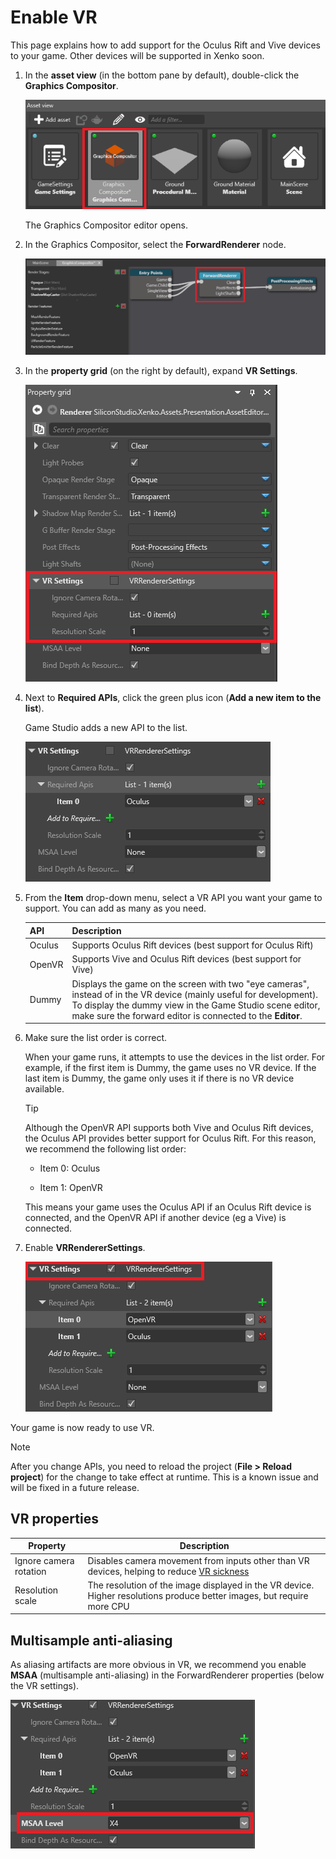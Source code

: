 # Enable VR

This page explains how to add support for the Oculus Rift and Vive devices to your game. Other devices will be supported in Xenko soon.

1. In the **asset view** (in the bottom pane by default), double-click the **Graphics Compositor**.

    ![Graphics compositor asset](../graphics/graphics-compositor/media/graphics-compositor-asset.png)

    The Graphics Compositor editor opens.

2. In the Graphics Compositor, select the **ForwardRenderer** node.

    ![Select forward renderer](media/select-forward-renderer.png)

3. In the **property grid** (on the right by default), expand **VR Settings**.

    ![VR settings](media/vr-settings.png)

4. Next to **Required APIs**, click the green plus icon (**Add a new item to the list**).

    Game Studio adds a new API to the list.

    ![Add VR item](media/add-vr-api.png)

5. From the **Item** drop-down menu, select a VR API you want your game to support. You can add as many as you need.

    | API    | Description                                                                          |
    |--------|  -----------------------------------------------------------------------------------|
    | Oculus | Supports Oculus Rift devices (best support for Oculus Rift)                                                         |
    | OpenVR | Supports Vive and Oculus Rift devices (best support for Vive)                                               |
    | Dummy  | Displays the game on the screen with two "eye cameras", instead of in the VR device (mainly useful for development). To display the dummy view in the Game Studio scene editor, make sure the forward editor is connected to the **Editor**.|

6. Make sure the list order is correct.

    When your game runs, it attempts to use the devices in the list order. For example, if the first item is Dummy, the game uses no VR device. If the last item is Dummy, the game only uses it if there is no VR device available.

    >[!Tip]
    >Although the OpenVR API supports both Vive and Oculus Rift devices, the Oculus API provides better support for Oculus Rift. For this reason, we recommend the following list order:
    >
    >* Item 0: Oculus
    >
    >* Item 1: OpenVR
    >
    >This means your game uses the Oculus API if an Oculus Rift device is connected, and the OpenVR API if another device (eg a Vive) is connected.

7. Enable **VRRendererSettings**.

    ![VR renderer settings](media/vr-renderer-settings.png)

Your game is now ready to use VR.

>[!Note]
>After you change APIs, you need to reload the project (**File > Reload project**) for the change to take effect at runtime. This is a known issue and will be fixed in a future release.

## VR properties

| Property             | Description                                                                                                             |
|----------------------|-------------------------------------------------------------------------------------------------------------------------|
| Ignore camera rotation             | Disables camera movement from inputs other than VR devices, helping to reduce [VR sickness](vr-sickness.md)             |
| Resolution scale | The resolution of the image displayed in the VR device. Higher resolutions produce better images, but require more CPU |

## Multisample anti-aliasing 

As aliasing artifacts are more obvious in VR, we recommend you enable **MSAA** (multisample anti-aliasing) in the ForwardRenderer properties (below the VR settings).

![MSAA](media/MSAA.png)